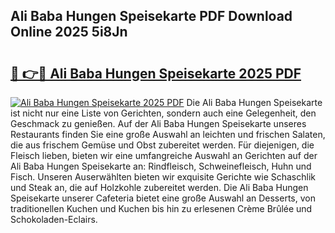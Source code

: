## Ali Baba Hungen Speisekarte PDF Download Online 2025 5i8Jn

# <h2><a href="http://gc9bkok.nevu.top/?p=Ali+Baba+Hungen+Speisekarte">🔗 👉🔴 Ali Baba Hungen Speisekarte 2025 PDF</a></h2>

[![Ali Baba Hungen Speisekarte 2025 PDF](https://i.imgur.com/dBaPXMq.png)](http://gc9bkok.nevu.top/?p=Ali+Baba+Hungen+Speisekarte)
Die Ali Baba Hungen Speisekarte ist nicht nur eine Liste von Gerichten, sondern auch eine Gelegenheit, den Geschmack zu genießen. Auf der Ali Baba Hungen Speisekarte unseres Restaurants finden Sie eine große Auswahl an leichten und frischen Salaten, die aus frischem Gemüse und Obst zubereitet werden. Für diejenigen, die Fleisch lieben, bieten wir eine umfangreiche Auswahl an Gerichten auf der Ali Baba Hungen Speisekarte an: Rindfleisch, Schweinefleisch, Huhn und Fisch. Unseren Auserwählten bieten wir exquisite Gerichte wie Schaschlik und Steak an, die auf Holzkohle zubereitet werden. Die Ali Baba Hungen Speisekarte unserer Cafeteria bietet eine große Auswahl an Desserts, von traditionellen Kuchen und Kuchen bis hin zu erlesenen Crème Brûlée und Schokoladen-Eclairs.
